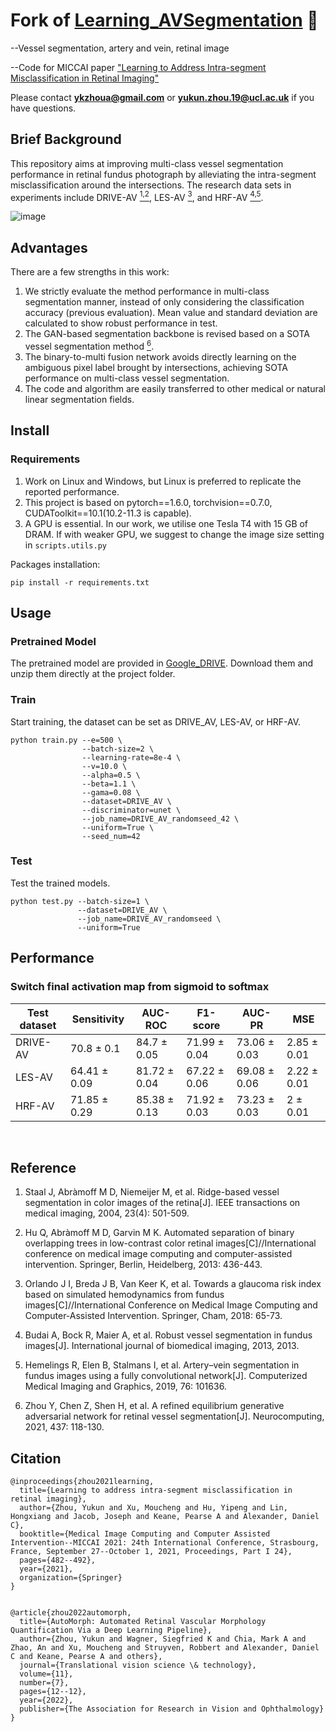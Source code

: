 # Fork of [Learning_AVSegmentation](https://github.com/rmaphoh/Learning-AVSegmentation) 👀

--Vessel segmentation, artery and vein, retinal image

--Code for MICCAI paper ["Learning to Address Intra-segment Misclassification in Retinal Imaging"](https://link.springer.com/chapter/10.1007/978-3-030-87193-2_46)

Please contact 	**ykzhoua@gmail.com** or **yukun.zhou.19@ucl.ac.uk** if you have questions.


## Brief Background

This repository aims at improving multi-class vessel segmentation performance in retinal fundus photograph by alleviating the intra-segment misclassification around the intersections. The research data sets in experiments include DRIVE-AV [<sup>1,2</sup>](#refer-anchor-1), LES-AV [<sup>3</sup>](#refer-anchor-2), and HRF-AV [<sup>4,5</sup>](#refer-anchor-3).

![image](./imgs/Figure1.jpg)

## Advantages

There are a few strengths in this work:

1. We strictly evaluate the method performance in multi-class segmentation manner, instead of only considering the classification accuracy (previous evaluation). Mean value and standard deviation are calculated to show robust performance in test.
2. The GAN-based segmentation backbone is revised based on a SOTA vessel segmentation method [<sup>6</sup>](#refer-anchor-4).
3. The binary-to-multi fusion network avoids directly learning on the ambiguous pixel label brought by intersections, achieving SOTA performance on multi-class vessel segmentation.
4.  The code and algorithm are easily transferred to other medical  or natural linear segmentation fields.



## Install

### Requirements

1. Work on Linux and Windows, but Linux is preferred to replicate the reported performance.
2. This project is based on pytorch==1.6.0, torchvision==0.7.0, CUDAToolkit==10.1(10.2-11.3 is capable).
3. A GPU is essential. In our work, we utilise one Tesla T4 with 15 GB of DRAM. If with weaker GPU, we suggest to change the image size setting in `scripts.utils.py`


Packages installation:
```
pip install -r requirements.txt
```

## Usage


### Pretrained Model

The pretrained model are provided in [Google_DRIVE](https://drive.google.com/drive/folders/1c_UZaq69RmPZjFvccot6GWqnhx2VzFRs?usp=share_link). Download them and unzip them directly at the project folder.


### Train

Start training, the dataset can be set as DRIVE_AV, LES-AV, or HRF-AV.
```
python train.py --e=500 \
                --batch-size=2 \
                --learning-rate=8e-4 \
                --v=10.0 \
                --alpha=0.5 \
                --beta=1.1 \
                --gama=0.08 \
                --dataset=DRIVE_AV \
                --discriminator=unet \
                --job_name=DRIVE_AV_randomseed_42 \
                --uniform=True \
                --seed_num=42
```

### Test
Test the trained models.
```
python test.py --batch-size=1 \
               --dataset=DRIVE_AV \
               --job_name=DRIVE_AV_randomseed \
               --uniform=True
```




 
## Performance

### Switch final activation map from sigmoid to softmax

| Test dataset  | Sensitivity        | AUC-ROC |    F1-score|  AUC-PR| MSE|
| ------------- | ------------------ |-------------|------------|-----|----|
| DRIVE-AV      | 70.8 &pm; 0.1     |     84.7 &pm; 0.05  |    71.99 &pm; 0.04        |  73.06 &pm; 0.03   |  2.85 &pm; 0.01  |
| LES-AV        | 64.41 &pm; 0.09  |     81.72 &pm; 0.04        |    67.22 &pm; 0.06        |  69.08 &pm; 0.06   |  2.22 &pm; 0.01  |
| HRF-AV        |       71.85 &pm; 0.29        |     85.38 &pm; 0.13        |       71.92 &pm; 0.03     |  73.23 &pm; 0.03   |  2 &pm; 0.01  |

&nbsp;
&nbsp;
<!--Code 
![image](./imgs/Figure2.jpg)
-->


## Reference 
<div id="refer-anchor-1"></div>

1) Staal J, Abràmoff M D, Niemeijer M, et al. Ridge-based vessel segmentation in color images of the retina[J]. IEEE transactions on medical imaging, 2004, 23(4): 501-509.

2) Hu Q, Abràmoff M D, Garvin M K. Automated separation of binary overlapping trees in low-contrast color retinal images[C]//International conference on medical image computing and computer-assisted intervention. Springer, Berlin, Heidelberg, 2013: 436-443.

3) Orlando J I, Breda J B, Van Keer K, et al. Towards a glaucoma risk index based on simulated hemodynamics from fundus images[C]//International Conference on Medical Image Computing and Computer-Assisted Intervention. Springer, Cham, 2018: 65-73.

4) Budai A, Bock R, Maier A, et al. Robust vessel segmentation in fundus images[J]. International journal of biomedical imaging, 2013, 2013.

5) Hemelings R, Elen B, Stalmans I, et al. Artery–vein segmentation in fundus images using a fully convolutional network[J]. Computerized Medical Imaging and Graphics, 2019, 76: 101636.

6) Zhou Y, Chen Z, Shen H, et al. A refined equilibrium generative adversarial network for retinal vessel segmentation[J]. Neurocomputing, 2021, 437: 118-130.


## Citation

```
@inproceedings{zhou2021learning,
  title={Learning to address intra-segment misclassification in retinal imaging},
  author={Zhou, Yukun and Xu, Moucheng and Hu, Yipeng and Lin, Hongxiang and Jacob, Joseph and Keane, Pearse A and Alexander, Daniel C},
  booktitle={Medical Image Computing and Computer Assisted Intervention--MICCAI 2021: 24th International Conference, Strasbourg, France, September 27--October 1, 2021, Proceedings, Part I 24},
  pages={482--492},
  year={2021},
  organization={Springer}
}


@article{zhou2022automorph,
  title={AutoMorph: Automated Retinal Vascular Morphology Quantification Via a Deep Learning Pipeline},
  author={Zhou, Yukun and Wagner, Siegfried K and Chia, Mark A and Zhao, An and Xu, Moucheng and Struyven, Robbert and Alexander, Daniel C and Keane, Pearse A and others},
  journal={Translational vision science \& technology},
  volume={11},
  number={7},
  pages={12--12},
  year={2022},
  publisher={The Association for Research in Vision and Ophthalmology}
}
```


